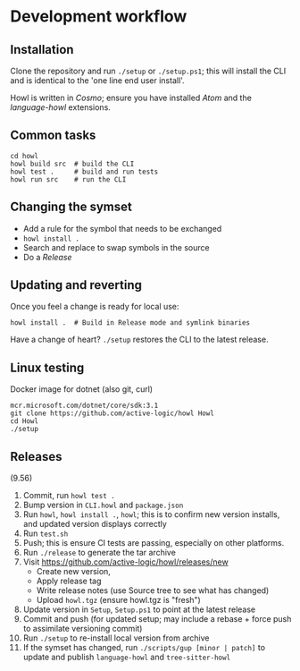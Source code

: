 # Development workflow

## Installation

Clone the repository and run `./setup` or `./setup.ps1`; this will install the CLI and is identical to the 'one line end user install'.

Howl is written in *Cosmo*; ensure you have installed *Atom* and the *language-howl* extensions.

## Common tasks

```
cd howl
howl build src  # build the CLI
howl test .     # build and run tests
howl run src    # run the CLI
```

## Changing the symset

- Add a rule for the symbol that needs to be exchanged
- `howl install .`
- Search and replace to swap symbols in the source
- Do a *Release*

## Updating and reverting

Once you feel a change is ready for local use:

```
howl install .  # Build in Release mode and symlink binaries
```

Have a change of heart? `./setup` restores the CLI to the latest release.

## Linux testing

Docker image for dotnet (also git, curl)

```
mcr.microsoft.com/dotnet/core/sdk:3.1
git clone https://github.com/active-logic/howl Howl
cd Howl
./setup
```

## Releases

(9.56)
1) Commit, run `howl test .`
2) Bump version in `CLI.howl` and `package.json`
3) Run `howl`, `howl install .`, `howl`; this is to confirm new version installs, and updated version displays correctly
4) Run `test.sh`
5) Push; this is ensure CI tests are passing, especially on other platforms.
6) Run `./release` to generate the tar archive
7) Visit https://github.com/active-logic/howl/releases/new
    - Create new version,
    - Apply release tag
    - Write release notes (use Source tree to see what has changed)
    - Upload `howl.tgz` (ensure howl.tgz is "fresh")
8) Update version in `Setup`, `Setup.ps1` to point at the latest release
9) Commit and push (for updated setup; may include a rebase + force push to assimilate versioning commit)
10) Run `./setup` to re-install local version from archive
11) If the symset has changed, run `./scripts/gup [minor | patch]` to update and publish `language-howl` and `tree-sitter-howl`
